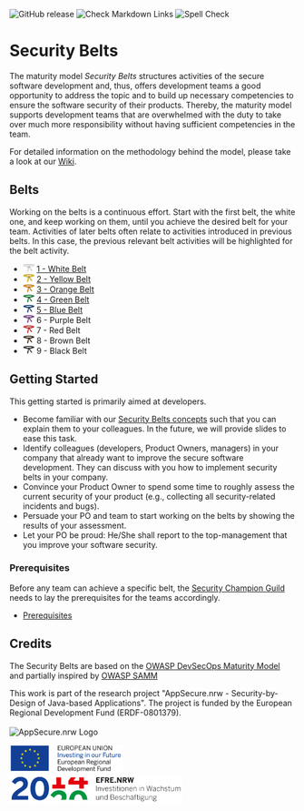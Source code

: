 ![GitHub release](https://img.shields.io/github/v/release/AppSecure-nrw/security-belts)
![Check Markdown Links](https://github.com/AppSecure-nrw/security-belts/actions/workflows/check-md-links.yml/badge.svg)
![Spell Check](https://github.com/AppSecure-nrw/security-belts/actions/workflows/check-spell.yml/badge.svg)

# Security Belts

The maturity model *Security Belts* structures activities of the secure software development and, thus, offers development teams a good opportunity to address the topic and to build up necessary competencies to ensure the software security of their products. Thereby, the maturity model supports development teams that are overwhelmed with the duty to take over much more responsibility without having sufficient competencies in the team.

For detailed information on the methodology behind the model, please take a look at our [Wiki](https://github.com/AppSecure-nrw/security-belts/wiki).

## Belts

Working on the belts is a continuous effort. Start with the first belt, the white one, and keep working on them, until you achieve the desired belt for your team. Activities of later belts often relate to activities introduced in previous belts. In this case, the previous relevant belt activities will be highlighted for the belt activity.

- <img src="https://raw.githubusercontent.com/AppSecure-nrw/security-belts/assets/belt-img/01_security-belt-white.svg" width="20"/> [1 - White Belt](white/README.md)
- <img src="https://raw.githubusercontent.com/AppSecure-nrw/security-belts/assets/belt-img/02_security-belt-yellow.svg" width="20"/> [2 - Yellow Belt](yellow/README.md)
- <img src="https://raw.githubusercontent.com/AppSecure-nrw/security-belts/assets/belt-img/03_security-belt-orange.svg" width="20"/> [3 - Orange Belt](orange/README.md)
- <img src="https://raw.githubusercontent.com/AppSecure-nrw/security-belts/assets/belt-img/04_security-belt-green.svg" width="20"/> [4 - Green Belt](green/README.md)
- <img src="https://raw.githubusercontent.com/AppSecure-nrw/security-belts/assets/belt-img/05_security-belt-blue.svg" width="20"/> [5 - Blue Belt](blue/README.md)
- <img src="https://raw.githubusercontent.com/AppSecure-nrw/security-belts/assets/belt-img/06_security-belt-purple.svg" width="20"/> 6 - Purple Belt
- <img src="https://raw.githubusercontent.com/AppSecure-nrw/security-belts/assets/belt-img/07_security-belt-red.svg" width="20"/> 7 - Red Belt
- <img src="https://raw.githubusercontent.com/AppSecure-nrw/security-belts/assets/belt-img/08_security-belt-brown.svg" width="20"/> 8 - Brown Belt
- <img src="https://raw.githubusercontent.com/AppSecure-nrw/security-belts/assets/belt-img/09_security-belt-black.svg" width="20"/> 9 - Black Belt

## Getting Started

This getting started is primarily aimed at developers.

- Become familiar with our [Security Belts concepts](https://github.com/AppSecure-nrw/security-belts/wiki/The-Concept) such that you can explain them to your colleagues. In the future, we will provide slides to ease this task.
- Identify colleagues (developers, Product Owners, managers) in your company that already want to improve the secure software development. They can discuss with you how to implement security belts in your company.
- Convince your Product Owner to spend some time to roughly assess the current security of your product (e.g., collecting all security-related incidents and bugs).
- Persuade your PO and team to start working on the belts by showing the results of your assessment.
- Let your PO be proud: He/She shall report to the top-management that you improve your software security.

### Prerequisites

Before any team can achieve a specific belt, the [Security Champion Guild](https://github.com/AppSecure-nrw/security-belts/wiki/Security-Champion-Guild) needs to lay the prerequisites for the teams accordingly.

- [Prerequisites](prerequisites/README.md)

## Credits

The Security Belts are based on the [OWASP DevSecOps Maturity Model](https://owasp.org/www-project-devsecops-maturity-model/) and partially inspired by [OWASP SAMM](https://owasp.org/www-project-samm/)

This work is part of the research project "AppSecure.nrw - Security-by-Design of Java-based Applications". The project is funded by the European Regional Development Fund (ERDF-0801379).
<br/>
  <br/><img src="https://github.com/AppSecure-nrw/funding-notice/blob/main/Logo_48_lang_Zeichenfl%C3%A4che%201.png" alt="AppSecure.nrw Logo" height="50"/>

<img src="https://github.com/AppSecure-nrw/funding-notice/blob/main/EFRE_Foerderhinweis_englisch_farbig.jpg" alt="EFRE Logo" height="50"/> <img src="https://github.com/AppSecure-nrw/funding-notice/blob/main/Ziel2NRW_RGB_1809_jpg.jpg" alt="NRW Logo" height="50"/>
